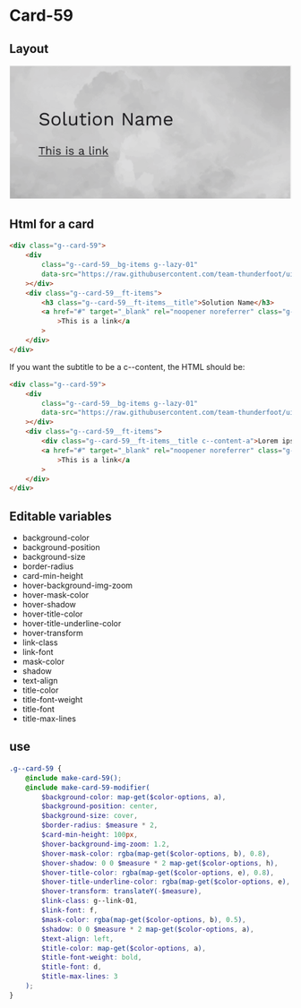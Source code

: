 # Card-59

## Layout

![alt text][card-59]

[card-59]: /src/img/global-components/card/card-59.jpg

## Html for a card

```html
<div class="g--card-59">
    <div
        class="g--card-59__bg-items g--lazy-01"
        data-src="https://raw.githubusercontent.com/team-thunderfoot/ui/main/src/img/global-components/bg-placeholder.jpg"
    ></div>
    <div class="g--card-59__ft-items">
        <h3 class="g--card-59__ft-items__title">Solution Name</h3>
        <a href="#" target="_blank" rel="noopener noreferrer" class="g--card-59__ft-items__link"
            >This is a link</a
        >
    </div>
</div>
```

If you want the subtitle to be a c--content, the HTML should be:

```html
<div class="g--card-59">
    <div
        class="g--card-59__bg-items g--lazy-01"
        data-src="https://raw.githubusercontent.com/team-thunderfoot/ui/main/src/img/global-components/bg-placeholder.jpg"
    ></div>
    <div class="g--card-59__ft-items">
        <div class="g--card-59__ft-items__title c--content-a">Lorem ipsum dolor sit amet.</div>
        <a href="#" target="_blank" rel="noopener noreferrer" class="g--card-59__ft-items__link"
            >This is a link</a
        >
    </div>
</div>
```

## Editable variables

-   background-color
-   background-position
-   background-size
-   border-radius
-   card-min-height
-   hover-background-img-zoom
-   hover-mask-color
-   hover-shadow
-   hover-title-color
-   hover-title-underline-color
-   hover-transform
-   link-class
-   link-font
-   mask-color
-   shadow
-   text-align
-   title-color
-   title-font-weight
-   title-font
-   title-max-lines

## use

```scss
.g--card-59 {
    @include make-card-59();
    @include make-card-59-modifier(
        $background-color: map-get($color-options, a),
        $background-position: center,
        $background-size: cover,
        $border-radius: $measure * 2,
        $card-min-height: 100px,
        $hover-background-img-zoom: 1.2,
        $hover-mask-color: rgba(map-get($color-options, b), 0.8),
        $hover-shadow: 0 0 $measure * 2 map-get($color-options, h),
        $hover-title-color: rgba(map-get($color-options, e), 0.8),
        $hover-title-underline-color: rgba(map-get($color-options, e), 0.8),
        $hover-transform: translateY(-$measure),
        $link-class: g--link-01,
        $link-font: f,
        $mask-color: rgba(map-get($color-options, b), 0.5),
        $shadow: 0 0 $measure * 2 map-get($color-options, a),
        $text-align: left,
        $title-color: map-get($color-options, a),
        $title-font-weight: bold,
        $title-font: d,
        $title-max-lines: 3
    );
}
```

